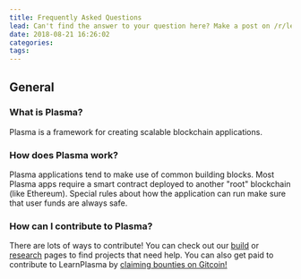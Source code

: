 ```yaml
---
title: Frequently Asked Questions
lead: Can't find the answer to your question here? Make a post on /r/learnplasma!
date: 2018-08-21 16:26:02
categories:
tags:
---
```


## General
### What is Plasma?
Plasma is a framework for creating scalable blockchain applications.

### How does Plasma work?
Plasma applications tend to make use of common building blocks.
Most Plasma apps require a smart contract deployed to another "root" blockchain (like Ethereum).
Special rules about how the application can run make sure that user funds are always safe.

### How can I contribute to Plasma?
There are lots of ways to contribute!
You can check out our [build](/en/build) or [research](/en/research) pages to find projects that need help.
You can also get paid to contribute to LearnPlasma by [claiming bounties on Gitcoin!](https://gitcoin.co/profile/ethsociety)
